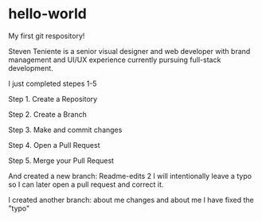 # hello-world
My first git respository!

Steven Teniente is a senior visual designer and web developer with brand management and UI/UX experience currently pursuing full-stack development.

I just completed stepes 1-5

Step 1. Create a Repository

Step 2. Create a Branch

Step 3. Make and commit changes

Step 4. Open a Pull Request

Step 5. Merge your Pull Request

And created a new branch: Readme-edits 2 
I will intentionally leave a typo so I can later open a pull request and correct it.

I created another branch: about me changes and about me
I have fixed the "typo"


